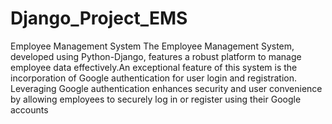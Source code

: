 # Django_Project_EMS
Employee Management System
The Employee Management System, developed using Python-Django, features a robust
platform to manage employee data effectively.An exceptional feature of this system is
the incorporation of Google authentication for user login and registration. Leveraging
Google authentication enhances security and user convenience by allowing employees
to securely log in or register using their Google accounts

